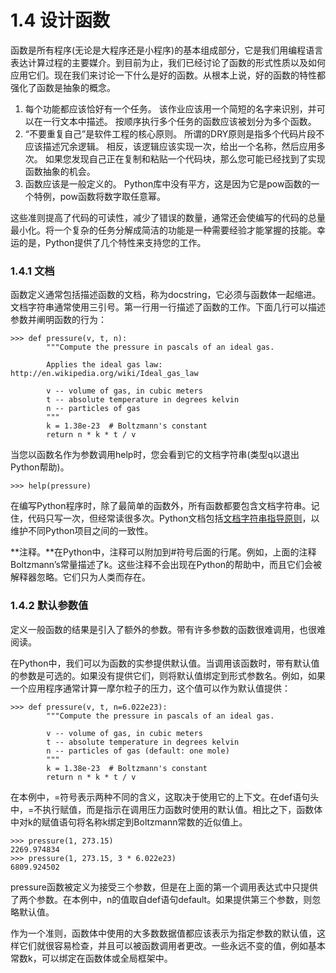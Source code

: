 # 1.4 设计函数

函数是所有程序\(无论是大程序还是小程序\)的基本组成部分，它是我们用编程语言表达计算过程的主要媒介。到目前为止，我们已经讨论了函数的形式性质以及如何应用它们。现在我们来讨论一下什么是好的函数。从根本上说，好的函数的特性都强化了函数是抽象的概念。

1. 每个功能都应该恰好有一个任务。 该作业应该用一个简短的名字来识别，并可以在一行文本中描述。 按顺序执行多个任务的函数应该被划分为多个函数。
2.  “不要重复自己”是软件工程的核心原则。 所谓的DRY原则是指多个代码片段不应该描述冗余逻辑。 相反，该逻辑应该实现一次，给出一个名称，然后应用多次。 如果您发现自己正在复制和粘贴一个代码块，那么您可能已经找到了实现函数抽象的机会。
3.  函数应该是一般定义的。 Python库中没有平方，这是因为它是pow函数的一个特例，pow函数将数字取任意幂。

这些准则提高了代码的可读性，减少了错误的数量，通常还会使编写的代码的总量最小化。将一个复杂的任务分解成简洁的功能是一种需要经验才能掌握的技能。幸运的是，Python提供了几个特性来支持您的工作。

### 1.4.1 文档

函数定义通常包括描述函数的文档，称为docstring，它必须与函数体一起缩进。文档字符串通常使用三引号。第一行用一行描述了函数的工作。下面几行可以描述参数并阐明函数的行为：

```text
>>> def pressure(v, t, n):
        """Compute the pressure in pascals of an ideal gas.

        Applies the ideal gas law: http://en.wikipedia.org/wiki/Ideal_gas_law

        v -- volume of gas, in cubic meters
        t -- absolute temperature in degrees kelvin
        n -- particles of gas
        """
        k = 1.38e-23  # Boltzmann's constant
        return n * k * t / v
```

当您以函数名作为参数调用help时，您会看到它的文档字符串\(类型q以退出Python帮助\)。

```text
>>> help(pressure)
```

在编写Python程序时，除了最简单的函数外，所有函数都要包含文档字符串。记住，代码只写一次，但经常读很多次。Python文档包括[文档字符串指导原则](http://www.python.org/dev/peps/pep-0257/)，以维护不同Python项目之间的一致性。 

**注释。**在Python中，注释可以附加到\#符号后面的行尾。例如，上面的注释Boltzmann’s常量描述了k。这些注释不会出现在Python的帮助中，而且它们会被解释器忽略。它们只为人类而存在。

### 1.4.2 默认参数值

定义一般函数的结果是引入了额外的参数。带有许多参数的函数很难调用，也很难阅读。 

在Python中，我们可以为函数的实参提供默认值。当调用该函数时，带有默认值的参数是可选的。如果没有提供它们，则将默认值绑定到形式参数名。例如，如果一个应用程序通常计算一摩尔粒子的压力，这个值可以作为默认值提供：

```text
>>> def pressure(v, t, n=6.022e23):
        """Compute the pressure in pascals of an ideal gas.

        v -- volume of gas, in cubic meters
        t -- absolute temperature in degrees kelvin
        n -- particles of gas (default: one mole)
        """
        k = 1.38e-23  # Boltzmann's constant
        return n * k * t / v
```

在本例中，=符号表示两种不同的含义，这取决于使用它的上下文。在def语句头中，=不执行赋值，而是指示在调用压力函数时使用的默认值。相比之下，函数体中对k的赋值语句将名称k绑定到Boltzmann常数的近似值上。

```text
>>> pressure(1, 273.15)
2269.974834
>>> pressure(1, 273.15, 3 * 6.022e23)
6809.924502
```

pressure函数被定义为接受三个参数，但是在上面的第一个调用表达式中只提供了两个参数。在本例中，n的值取自def语句default。如果提供第三个参数，则忽略默认值。

 作为一个准则，函数体中使用的大多数数据值都应该表示为指定参数的默认值，这样它们就很容易检查，并且可以被函数调用者更改。一些永远不变的值，例如基本常数k，可以绑定在函数体或全局框架中。

